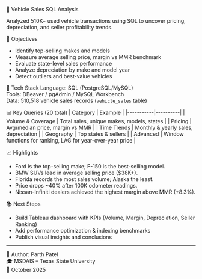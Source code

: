 🚗 Vehicle Sales SQL Analysis

Analyzed 510K+ used vehicle transactions using SQL to uncover pricing, depreciation, and seller profitability trends.

 🧠 Objectives
- Identify top-selling makes and models
- Measure average selling price, margin vs MMR benchmark
- Evaluate state-level sales performance
- Analyze depreciation by make and model year
- Detect outliers and best-value vehicles

🧰 Tech Stack
Language: SQL (PostgreSQL/MySQL)  
Tools: DBeaver / pgAdmin / MySQL Workbench  
Data: 510,518 vehicle sales records (`vehicle_sales` table)

 📊 Key Queries (20 total)
| Category | Example |
|-----------|----------|
| Volume & Coverage | Total sales, unique makes, models, states |
| Pricing | Avg/median price, margin vs MMR |
| Time Trends | Monthly & yearly sales, depreciation |
| Geography | Top states & sellers |
| Advanced | Window functions for ranking, LAG for year-over-year price |

 📈 Highlights
- Ford is the top-selling make; F-150 is the best-selling model.  
- BMW SUVs lead in average selling price ($38K+).  
- Florida records the most sales volume; Alaska the least.  
- Price drops ~40% after 100K odometer readings.  
- Nissan-Infiniti dealers achieved the highest margin above MMR (+8.3%).

 📚 Next Steps
- Build Tableau dashboard with KPIs (Volume, Margin, Depreciation, Seller Ranking)
- Add performance optimization & indexing benchmarks
- Publish visual insights and conclusions

---

👤 Author: Parth Patel  
🎓 MSDAIS – Texas State University  
📅 October 2025  
